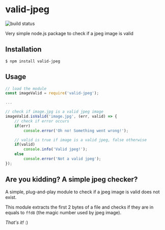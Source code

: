 # valid-jpeg

![build status](https://api.travis-ci.org/foxbit19/valid-jpeg.svg?branch=master)

Very simple node.js package to check if a jpeg image is valid

## Installation

```shell
$ npm install valid-jpeg
```

## Usage

```js
// load the module
const imageValid = require('valid-jpeg');

...

// check if image.jpg is a valid jpeg image
imageValid.isValid('image.jpg', (err, valid) => {
    // check if error occurs
    if(err) 
        console.error('Oh no! Something went wrong!');

    // valid is true if image is a valid jpeg, false otherwise
    if(valid)  
        console.info('Valid jpeg!');
    else
        console.error('Not a valid jpeg');
});
```

## Are you kidding? A simple jpeg checker?

A simple, plug-and-play module to check if a jpeg image is valid does not exist.

This module extracts the first 2 bytes of a file and checks if they are in equals to `ffd8` (the magic number used by jpeg image).

*That's it!* :)